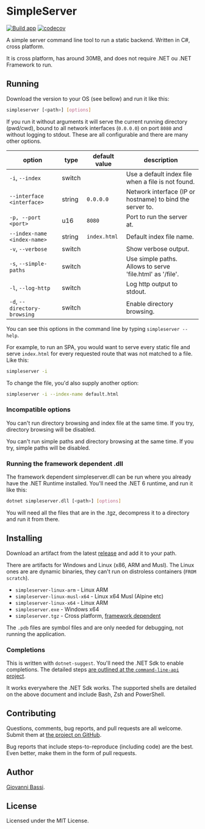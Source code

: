 # SimpleServer

[![Build app](https://github.com/giggio/simpleserver/actions/workflows/build.yml/badge.svg?branch=main)](https://github.com/giggio/simpleserver/actions/workflows/build.yml)
[![codecov](https://codecov.io/gh/giggio/simpleserver/branch/main/graph/badge.svg?token=O8UDJRBFR1)](https://codecov.io/gh/giggio/simpleserver)

A simple server command line tool to run a static backend. Written in C#, cross platform.

It is cross platform, has around 30MB, and does not require .NET ou .NET Framework to run.

## Running

Download the version to your OS (see bellow) and run it like this:

```bash
simpleserver [<path>] [options]
```

If you run it without arguments it will serve the current running directory (pwd/cwd), bound
to all network interfaces (`0.0.0.0`) on port `8080` and without logging to stdout. These are
all configurable and there are many other options.

| option                       | type   | default value | description                                               |
| ---------------------------- | ------ | ------------- | --------------------------------------------------------- |
| `-i`, `--index`              | switch |               | Use a default index file when a file is not found.        |
| `--interface <interface>`    | string | `0.0.0.0`     | Network interface (IP or hostname) to bind the server to. |
| `-p, --port <port>`          | u16    | `8080`        | Port to run the server at.                                |
| `--index-name <index-name>`  | string | `index.html`  | Default index file name.                                  |
| `-v`, `--verbose`            | switch |               | Show verbose output.                                      |
| `-s`, `--simple-paths`       | switch |               | Use simple paths. Allows to serve 'file.html' as '/file'. |
| `-l`, `--log-http`           | switch |               | Log http output to stdout.                                |
| `-d`, `--directory-browsing` | switch |               | Enable directory browsing.                                |

You can see this options in the command line by typing `simpleserver --help`.

For example, to run an SPA, you would want to serve every static file and serve `index.html` for every requested route
that was not matched to a file. Like this:

```bash
simpleserver -i
```

To change the file, you'd also supply another option:

```bash
simpleserver -i --index-name default.html
```

### Incompatible options

You can't run directory browsing and index file at the same time. If you try, directory browsing will be disabled.

You can't run simple paths and directory browsing at the same time. If you try, simple paths will be disabled.

### Running the framework dependent .dll

The framework dependent simpleserver.dll can be run where you already have the .NET Runtime installed. You'll need the
.NET 6 runtime, and run it like this:

```bash
dotnet simpleserver.dll [<path>] [options]
```

You will need all the files that are in the .tgz, decompress it to a directory and run it from there.

## Installing

Download an artifact from the latest
[release](https://github.com/giggio/simpleserver/releases/latest)
and add it to your path.

There are artifacts for Windows and Linux (x86, ARM and Musl). The Linux ones are
are dynamic binaries, they can't run on distroless containers (`FROM scratch`).

* `simpleserver-linux-arm` - Linux ARM
* `simpleserver-linux-musl-x64` - Linux x64 Musl (Alpine etc)
* `simpleserver-linux-x64` - Linux ARM
* `simpleserver.exe` - Windows x64
* `simpleserver.tgz` - Cross platform, [framework dependent](https://docs.microsoft.com/en-us/dotnet/core/deploying/#publish-framework-dependent)

The `.pdb` files are symbol files and are only needed for debugging, not running the application.

### Completions

This is written with `dotnet-suggest`. You'll need the .NET Sdk to enable completions. The detailed steps
[are outlined at the `command-line-api` project](https://github.com/dotnet/command-line-api/blob/main/docs/dotnet-suggest.md).

It works everywhere the .NET Sdk works. The supported shells are detailed on the above document and include Bash, Zsh and PowerShell.

## Contributing

Questions, comments, bug reports, and pull requests are all welcome.  Submit them at
[the project on GitHub](https://github.com/giggio/simpleserver).

Bug reports that include steps-to-reproduce (including code) are the
best. Even better, make them in the form of pull requests.

## Author

[Giovanni Bassi](https://github.com/giggio).

## License

Licensed under the MIT License.
